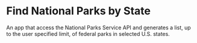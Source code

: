 # Find National Parks by State

An app that access the National Parks Service API and generates a list, up to the user specified limit, of federal parks in selected U.S. states.